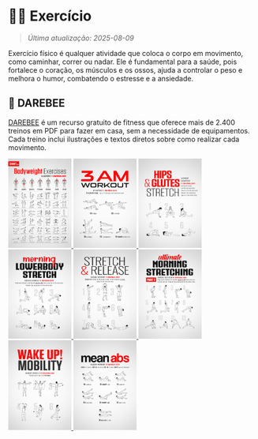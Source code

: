 # 🏋️‍♂️ Exercício

> *Última atualização: 2025-08-09*

Exercício físico é qualquer atividade que coloca o corpo em movimento, como caminhar, correr ou nadar. Ele é fundamental para a saúde, pois fortalece o coração, os músculos e os ossos, ajuda a controlar o peso e melhora o humor, combatendo o estresse e a ansiedade.

## 💪 DAREBEE

[DAREBEE](https://darebee.com/) é um recurso gratuito de fitness que oferece mais de 2.400 treinos em PDF para fazer em casa, sem a necessidade de equipamentos. Cada treino inclui ilustrações e textos diretos sobre como realizar cada movimento.

 
<a href="darebee/bodyweight-exercises-chart.jpg" target="_blank">
  <img src="darebee/bodyweight-exercises-chart.jpg" alt="Ícone" width="128">
</a>

<a href="darebee/3am-workout.jpg" target="_blank">
  <img src="darebee/3am-workout.jpg" alt="Ícone" width="128">
</a>

<a href="darebee/hips-and-glutes-stretch-workout.jpg" target="_blank">
  <img src="darebee/hips-and-glutes-stretch-workout.jpg" alt="Ícone" width="128">
</a>

<a href="darebee/morning-lowerbody-stretch-workout.jpg" target="_blank">
  <img src="darebee/morning-lowerbody-stretch-workout.jpg" alt="Ícone" width="128">
</a>

<a href="darebee/stretch-and-release-workout.jpg" target="_blank">
  <img src="darebee/stretch-and-release-workout.jpg" alt="Ícone" width="128">
</a>

<a href="darebee/ultimate-morning-stretching-part2-workout.jpg" target="_blank">
  <img src="darebee/ultimate-morning-stretching-part2-workout.jpg" alt="Ícone" width="128">
</a>

<a href="darebee/wake-up-mobility-workout.jpg" target="_blank">
  <img src="darebee/wake-up-mobility-workout.jpg" alt="Ícone" width="128">
</a>

<a href="darebee/mean-abs-workout.jpg" target="_blank">
  <img src="darebee/mean-abs-workout.jpg" alt="Ícone" width="128">
</a>
